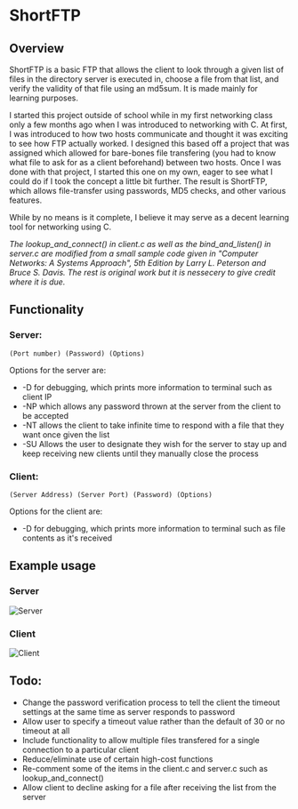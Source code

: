 # ShortFTP

## Overview
ShortFTP is a basic FTP that allows the client to look through a given list of files in the directory server is executed in, choose a file from that list, and verify the validity of that file using an md5sum. It is made mainly for learning purposes.


I started this project outside of school while in my first networking class only a few months ago when I was introduced to networking with C. At first, I was introduced to how two hosts communicate and thought it was exciting to see how FTP actually worked. I designed this based off a project that was assigned which allowed for bare-bones file transfering (you had to know what file to ask for as a client beforehand) between two hosts. Once I was done with that project, I started this one on my own, eager to see what I could do if I took the concept a little bit further. The result is ShortFTP, which allows file-transfer using passwords, MD5 checks, and other various features. 


While by no means is it complete, I believe it may serve as a decent learning tool for networking using C.


*The lookup_and_connect() in client.c as well as the bind_and_listen() in server.c are modified from a small sample code given in "Computer Networks: A Systems Approach", 5th Edition by Larry L. Peterson and Bruce S. Davis. The rest is original work but it is nessecery to give credit where it is due.*


## Functionality
### Server:
`(Port number) (Password) (Options)`

Options for the server are:
* -D for debugging, which prints more information to terminal such as client IP
* -NP which allows any password thrown at the server from the client to be accepted
* -NT allows the client to take infinite time to respond with a file that they want once given the list
* -SU Allows the user to designate they wish for the server to stay up and keep receiving new clients until they manually close the process


### Client:
`(Server Address) (Server Port) (Password) (Options)`

Options for the client are:
* -D for debugging, which prints more information to terminal such as file contents as it's received


## Example usage
### Server
![Server](https://imgur.com/fzdHg3Q.png)


### Client
![Client](https://imgur.com/39ckNfM.png)


## Todo:
* Change the password verification process to tell the client the timeout settings at the same time as server responds to password
* Allow user to specify a timeout value rather than the default of 30 or no timeout at all
* Include functionality to allow multiple files transfered for a single connection to a particular client
* Reduce/eliminate use of certain high-cost functions
* Re-comment some of the items in the client.c and server.c such as lookup_and_connect()
* Allow client to decline asking for a file after receiving the list from the server